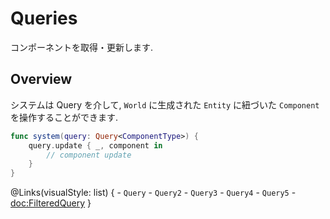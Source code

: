 #  Queries

コンポーネントを取得・更新します.

## Overview

システムは Query を介して, ``World`` に生成された ``Entity`` に紐づいた ``Component`` を操作することができます.

```swift
func system(query: Query<ComponentType>) {
    query.update { _, component in
        // component update
    }
}
```

@Links(visualStyle: list) {
    - ``Query``
    - ``Query2``
    - ``Query3``
    - ``Query4``
    - ``Query5``
    - <doc:FilteredQuery>
}
